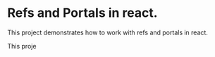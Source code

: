 # Refs and Portals in react.

This project demonstrates how to work with refs and portals in react.

This proje
